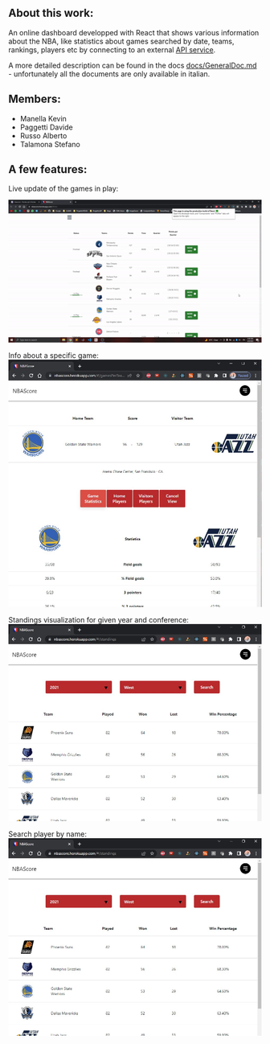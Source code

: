 ## About this work:

An online dashboard developped with React that shows various information about the NBA, like statistics about games searched by date, teams, rankings, players etc by connecting to an external [API service](https://rapidapi.com/api-sports/api/api-nba). 

A more detailed description can be found in the docs [docs/GeneralDoc.md](https://github.com/SteTala97/NBAScore/blob/main/docs/GeneralDoc.md) - unfortunately all the documents are only available in italian.


## Members:
- Manella Kevin
- Paggetti Davide
- Russo Alberto
- Talamona Stefano


## A few features:
Live update of the games in play:

![](https://github.com/SteTala97/NBAScore/blob/main/demo/live_update.gif)

Info about a specific game:
![](https://github.com/SteTala97/NBAScore/blob/main/demo/game_info.jpg)

Standings visualization for given year and conference:
![](https://github.com/SteTala97/NBAScore/blob/main/demo/standings.jpg)

Search player by name:
![](https://github.com/SteTala97/NBAScore/blob/main/demo/standings.jpg)
